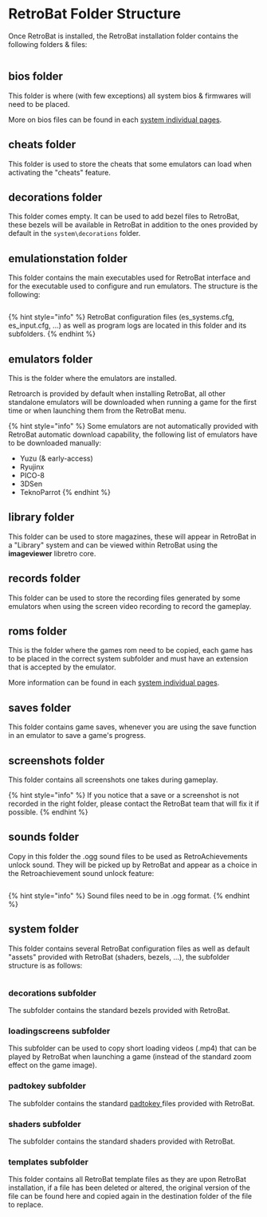 # RetroBat Folder Structure

Once RetroBat is installed, the RetroBat installation folder contains the following folders & files:

<div align="left">

<figure><img src="https://i.imgur.com/CRVcysX.png" alt=""><figcaption></figcaption></figure>

</div>

## bios folder

This folder is where (with few exceptions) all system bios & firmwares will need to be placed.

More on bios files can be found in each [system individual pages](../systems-and-emulators/supported-game-systems/).

## cheats folder

This folder is used to store the cheats that some emulators can load when activating the "cheats" feature.

## decorations folder

This folder comes empty. It can be used to add bezel files to RetroBat, these bezels will be available in RetroBat in addition to the ones provided by default in the  `system\decorations` folder.

## emulationstation folder

This folder contains the main executables used for RetroBat interface and for the executable used to configure and run emulators. The structure is the following:

<div align="left">

<figure><img src="https://i.imgur.com/vAXEckR.png" alt=""><figcaption></figcaption></figure>

</div>

{% hint style="info" %}
RetroBat configuration files (es\_systems.cfg, es\_input.cfg, ...) as well as program logs are located in this folder and its subfolders.
{% endhint %}

## emulators folder

This is the folder where the emulators are installed.

Retroarch is provided by default when installing RetroBat, all other standalone emulators will be downloaded when running a game for the first time or when launching them from the RetroBat menu.

{% hint style="info" %}
Some emulators are not automatically provided with RetroBat automatic download capability, the following list of emulators have to be downloaded manually:

* Yuzu (& early-access)
* Ryujinx
* PICO-8
* 3DSen
* TeknoParrot
{% endhint %}

## library folder

This folder can be used to store magazines, these will appear in RetroBat in a "Library" system and can be viewed within RetroBat using the **imageviewer** libretro core.

## records folder

This folder can be used to store the recording files generated by some emulators when using the screen video recording to record the gameplay.

## roms folder

This is the folder where the games rom need to be copied, each game has to be placed in the correct system subfolder and must have an extension that is accepted by the emulator.

More information can be found in each [system individual pages](../systems-and-emulators/supported-game-systems/).

## saves folder

This folder contains game saves, whenever you are using the save function in an emulator to save a game's progress.

## screenshots folder

This folder contains all screenshots one takes during gameplay.

{% hint style="info" %}
If you notice that a save or a screenshot is not recorded in the right folder, please contact the RetroBat team that will fix it if possible.
{% endhint %}

## sounds folder

Copy in this folder the .ogg sound files to be used as RetroAchievements unlock sound. They will be picked up by RetroBat and appear as a choice in the Retroachievement sound unlock feature:

<div align="left">

<figure><img src="https://i.imgur.com/Bh6NTTG.png" alt=""><figcaption></figcaption></figure>

</div>

{% hint style="info" %}
Sound files need to be in .ogg format.
{% endhint %}

## system folder

This folder contains several RetroBat configuration files as well as default "assets" provided with RetroBat (shaders, bezels, ...), the subfolder structure is as follows:

<div align="left">

<figure><img src="https://i.imgur.com/PfED98M.png" alt=""><figcaption></figcaption></figure>

</div>

### decorations subfolder

The subfolder contains the standard bezels provided with RetroBat.

### loadingscreens subfolder

This subfolder can be used to copy short loading videos (.mp4) that can be played by RetroBat when launching a game (instead of the standard zoom effect on the game image).

### padtokey subfolder

The subfolder contains the standard [padtokey ](../controllers/pad2key.md#pad2key-file)files provided with RetroBat.

### shaders subfolder

The subfolder contains the standard shaders provided with RetroBat.

### templates subfolder

This folder contains all RetroBat template files as they are upon RetroBat installation, if a file has been deleted or altered, the original version of the file can be found here and copied again in the destination folder of the file to replace.
